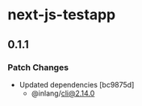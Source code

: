 # next-js-testapp

## 0.1.1

### Patch Changes

- Updated dependencies [bc9875d]
  - @inlang/cli@2.14.0
